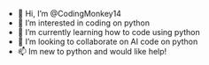- 👋 Hi, I’m @CodingMonkey14
- 👀 I’m interested in coding on python
- 🌱 I’m currently learning how to code using python
- 💞️ I’m looking to collaborate on AI code on python
- 📫 Im new to python and would like help!

<!---
CodingMonkey14/CodingMonkey14 is a ✨ special ✨ repository because its `README.md` (this file) appears on your GitHub profile.
You can click the Preview link to take a look at your changes.
--->
